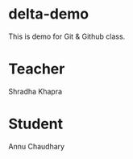 # delta-demo
This is demo for Git &amp; Github class.

# Teacher
Shradha Khapra

# Student
Annu Chaudhary

